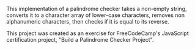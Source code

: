 This implementation of a palindrome checker takes a non-empty string, converts it to a character array of lower-case characters, removes non alphanumeric characters, then checks if it is equal to its reverse.

This project was created as an exercise for FreeCodeCamp's JavaScript certification project, "Build a Palindrome Checker Project".